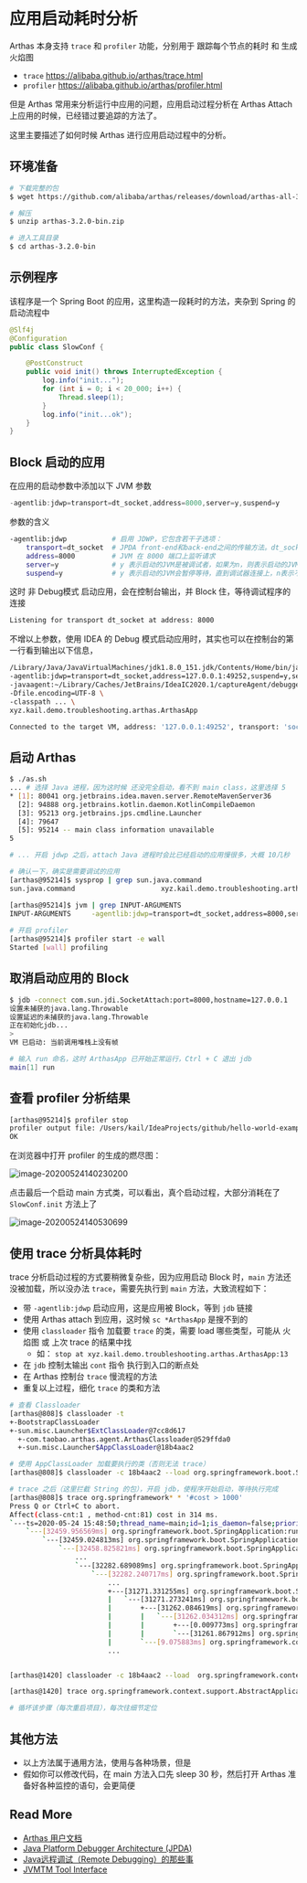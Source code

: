 # 应用启动耗时分析

Arthas 本身支持 `trace` 和 `profiler` 功能，分别用于 跟踪每个节点的耗时 和 生成火焰图

- `trace` https://alibaba.github.io/arthas/trace.html
- `profiler` https://alibaba.github.io/arthas/profiler.html

但是 Arthas 常用来分析运行中应用的问题，应用启动过程分析在 Arthas Attach 上应用的时候，已经错过要追踪的方法了。

这里主要描述了如何时候 Arthas 进行应用启动过程中的分析。

## 环境准备

```bash
# 下载完整的包
$ wget https://github.com/alibaba/arthas/releases/download/arthas-all-3.2.0/arthas-3.2.0-bin.zip

# 解压
$ unzip arthas-3.2.0-bin.zip

# 进入工具目录
$ cd arthas-3.2.0-bin
```

## 示例程序

该程序是一个 Spring Boot 的应用，这里构造一段耗时的方法，夹杂到 Spring 的启动流程中

```java
@Slf4j
@Configuration
public class SlowConf {

    @PostConstruct
    public void init() throws InterruptedException {
        log.info("init...");
        for (int i = 0; i < 20_000; i++) {
            Thread.sleep(1);
        }
        log.info("init...ok");
    }
}

```

## Block 启动的应用

在应用的启动参数中添加以下 JVM 参数

```java
-agentlib:jdwp=transport=dt_socket,address=8000,server=y,suspend=y
```

参数的含义

```bash
-agentlib:jdwp           # 启用 JDWP，它包含若干子选项：
    transport=dt_socket  # JPDA front-end和back-end之间的传输方法。dt_socket表示使用套接字传输
    address=8000         # JVM 在 8000 端口上监听请求
    server=y             # y 表示启动的JVM是被调试者，如果为n，则表示启动的JVM是调试器
    suspend=y            # y 表示启动的JVM会暂停等待，直到调试器连接上，n表示不暂停等待
```

这时 非 Debug模式 启动应用，会在控制台输出，并 Block 住，等待调试程序的连接

```bash
Listening for transport dt_socket at address: 8000
```

不增以上参数，使用 IDEA 的 Debug 模式启动应用时，其实也可以在控制台的第一行看到输出以下信息，

```bash
/Library/Java/JavaVirtualMachines/jdk1.8.0_151.jdk/Contents/Home/bin/java \
-agentlib:jdwp=transport=dt_socket,address=127.0.0.1:49252,suspend=y,server=n \
-javaagent:~/Library/Caches/JetBrains/IdeaIC2020.1/captureAgent/debugger-agent.jar \
-Dfile.encoding=UTF-8 \
-classpath ... \
xyz.kail.demo.troubleshooting.arthas.ArthasApp

Connected to the target VM, address: '127.0.0.1:49252', transport: 'socket'
```

## 启动 Arthas

```bash
$ ./as.sh 
... # 选择 Java 进程，因为这时候 还没完全启动，看不到 main class，这里选择 5
* [1]: 80041 org.jetbrains.idea.maven.server.RemoteMavenServer36
  [2]: 94888 org.jetbrains.kotlin.daemon.KotlinCompileDaemon
  [3]: 95213 org.jetbrains.jps.cmdline.Launcher
  [4]: 79647 
  [5]: 95214 -- main class information unavailable
5

# ... 开启 jdwp 之后，attach Java 进程时会比已经启动的应用慢很多，大概 10几秒

# 确认一下，确实是需要调试的应用
[arthas@95214]$ sysprop | grep sun.java.command
sun.java.command                     xyz.kail.demo.troubleshooting.arthas.ArthasApp

[arthas@95214]$ jvm | grep INPUT-ARGUMENTS
INPUT-ARGUMENTS     -agentlib:jdwp=transport=dt_socket,address=8000,server=y,suspend=y
 
# 开启 profiler
[arthas@95214]$ profiler start -e wall
Started [wall] profiling
```

## 取消启动应用的 Block

```bash
$ jdb -connect com.sun.jdi.SocketAttach:port=8000,hostname=127.0.0.1
设置未捕获的java.lang.Throwable
设置延迟的未捕获的java.lang.Throwable
正在初始化jdb...
> 
VM 已启动: 当前调用堆栈上没有帧

# 输入 run 命名，这时 ArthasApp 已开始正常运行，Ctrl + C 退出 jdb
main[1] run
```

## 查看 profiler 分析结果

```bash
[arthas@95214]$ profiler stop
profiler output file: /Users/kail/IdeaProjects/github/hello-world-example/Troubleshooting/arthas-output/20200524-135944.svg
OK
```

在浏览器中打开 profiler 的生成的燃尽图：

![image-20200524140230200](../-images/image-20200524140230200.png)

点击最后一个启动 main 方式类，可以看出，真个启动过程，大部分消耗在了 `SlowConf.init` 方法上了

![image-20200524140530699](../-images/image-20200524140530699.png)

## 使用 trace 分析具体耗时

trace 分析启动过程的方式要稍微复杂些，因为应用启动 Block 时，`main` 方法还没被加载，所以没办法 `trace`，需要先执行到 `main` 方法，大致流程如下：

- 带 `-agentlib:jdwp` 启动应用，这是应用被 Block，等到 `jdb` 链接
- 使用 Arthas attach 到应用，这时候 `sc *ArthasApp` 是搜不到的
- 使用 `classloader` 指令 加载要 `trace` 的类，需要 load 哪些类型，可能从 火焰图 或 上次 trace 的结果中找
  - 如： `stop at xyz.kail.demo.troubleshooting.arthas.ArthasApp:13`
- 在 `jdb` 控制太输出 `cont` 指令 执行到入口的断点处
- 在 Arthas 控制台 `trace` 慢流程的方法
- 重复以上过程，细化 `trace` 的类和方法

```bash
# 查看 Classloader
[arthas@808]$ classloader -t
+-BootstrapClassLoader                                                                                                                                                                     
+-sun.misc.Launcher$ExtClassLoader@7cc8d617                                                                                                                                                
  +-com.taobao.arthas.agent.ArthasClassloader@529ffda0                                                                                                                                     
  +-sun.misc.Launcher$AppClassLoader@18b4aac2     

# 使用 AppClassLoader 加载要执行的类（否则无法 trace）
[arthas@808]$ classloader -c 18b4aac2 --load org.springframework.boot.SpringApplication

# trace 之后（这里拦截 String 的包），开启 jdb，使程序开始启动，等待执行完成
[arthas@808]$ trace org.springframework* * '#cost > 1000'
Press Q or Ctrl+C to abort.
Affect(class-cnt:1 , method-cnt:81) cost in 314 ms.
`---ts=2020-05-24 15:48:50;thread_name=main;id=1;is_daemon=false;priority=5;TCCL=sun.misc.Launcher$AppClassLoader@18b4aac2
    `---[32459.956569ms] org.springframework.boot.SpringApplication:run()
        `---[32459.024813ms] org.springframework.boot.SpringApplication:run() #1215
            `---[32458.825821ms] org.springframework.boot.SpringApplication:run()
                ...
                `---[32282.689089ms] org.springframework.boot.SpringApplication:run() #1226
                    `---[32282.240717ms] org.springframework.boot.SpringApplication:run()
                        ...
                        +---[31271.331255ms] org.springframework.boot.SpringApplication:refreshContext() #315
                        |   `---[31271.273241ms] org.springframework.boot.SpringApplication:refreshContext()
                        |       +---[31262.084619ms] org.springframework.boot.SpringApplication:refresh() #397
                        |       |   `---[31262.034312ms] org.springframework.boot.SpringApplication:refresh()
                        |       |       +---[0.009773ms] org.springframework.util.Assert:isInstanceOf() #746
                        |       |       `---[31261.867912ms] org.springframework.context.support.AbstractApplicationContext:refresh() #747 ❤ 这里花了 30 秒
                        |       `---[9.075883ms] org.springframework.context.ConfigurableApplicationContext:registerShutdownHook() #400
                        ...


[arthas@1420] classloader -c 18b4aac2 --load  org.springframework.context.support.AbstractApplicationContext *

[arthas@1420] trace org.springframework.context.support.AbstractApplicationContext * '#cost > 10000'

# 循坏该步骤（每次重启项目），每次往细节定位
```

## 其他方法

- 以上方法属于通用方法，使用与各种场景，但是
- 假如你可以修改代码，在 main 方法入口先 sleep 30 秒，然后打开 Arthas 准备好各种监控的语句，会更简便

## Read More

- [Arthas 用户文档](https://alibaba.github.io/arthas/index.html)
- [Java Platform Debugger Architecture (JPDA)](https://docs.oracle.com/javase/8/docs/technotes/guides/jpda/index.html)
- [Java远程调试（Remote Debugging）的那些事](https://www.jianshu.com/p/d168ecdce022)
- [JVMTM Tool Interface](https://docs.oracle.com/javase/1.5.0/docs/guide/jvmti/jvmti.html#starting)

